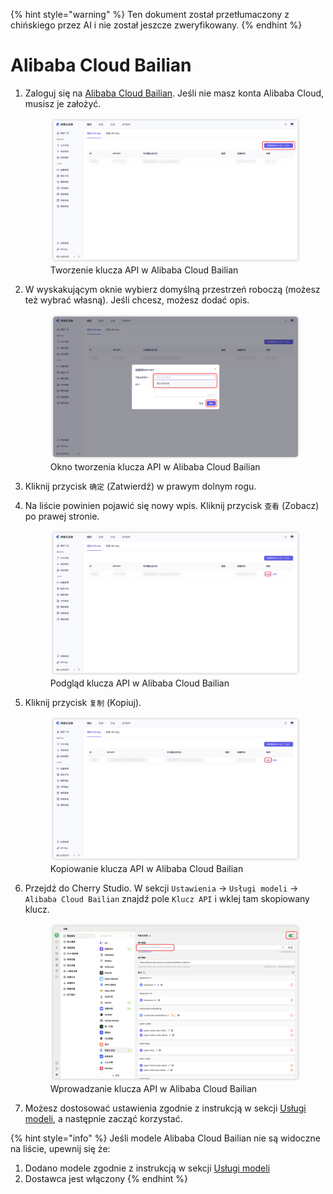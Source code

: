 
{% hint style="warning" %}
Ten dokument został przetłumaczony z chińskiego przez AI i nie został jeszcze zweryfikowany.
{% endhint %}

# Alibaba Cloud Bailian

1.  Zaloguj się na [Alibaba Cloud Bailian](https://bailian.console.aliyun.com/?tab=model#/api-key). Jeśli nie masz konta Alibaba Cloud, musisz je założyć.
    <figure><img src="../../.gitbook/assets/阿里云百炼/创建API密钥.png" alt=""><figcaption>Tworzenie klucza API w Alibaba Cloud Bailian</figcaption></figure>
    
2.  W wyskakującym oknie wybierz domyślną przestrzeń roboczą (możesz też wybrać własną). Jeśli chcesz, możesz dodać opis.
    <figure><img src="../../.gitbook/assets/阿里云百炼/创建API密钥弹窗.png" alt=""><figcaption>Okno tworzenia klucza API w Alibaba Cloud Bailian</figcaption></figure>
    
3.  Kliknij przycisk `确定` (Zatwierdź) w prawym dolnym rogu.
    
4.  Na liście powinien pojawić się nowy wpis. Kliknij przycisk `查看` (Zobacz) po prawej stronie.
    <figure><img src="../../.gitbook/assets/阿里云百炼/查看API密钥.png" alt=""><figcaption>Podgląd klucza API w Alibaba Cloud Bailian</figcaption></figure>
    
5.  Kliknij przycisk `复制` (Kopiuj).
    <figure><img src="../../.gitbook/assets/阿里云百炼/复制API密钥.png" alt=""><figcaption>Kopiowanie klucza API w Alibaba Cloud Bailian</figcaption></figure>
    
6.  Przejdź do Cherry Studio. W sekcji `Ustawienia` → `Usługi modeli` → `Alibaba Cloud Bailian` znajdź pole `Klucz API` i wklej tam skopiowany klucz.
    <figure><img src="../../.gitbook/assets/阿里云百炼/填入API密钥.png" alt=""><figcaption>Wprowadzanie klucza API w Alibaba Cloud Bailian</figcaption></figure>
    
7.  Możesz dostosować ustawienia zgodnie z instrukcją w sekcji [Usługi modeli](../../cherrystudio/preview/settings/providers.md), a następnie zacząć korzystać.

{% hint style="info" %}
Jeśli modele Alibaba Cloud Bailian nie są widoczne na liście, upewnij się że:
1. Dodano modele zgodnie z instrukcją w sekcji [Usługi modeli](../../cherrystudio/preview/settings/providers.md)
2. Dostawca jest włączony
{% endhint %}